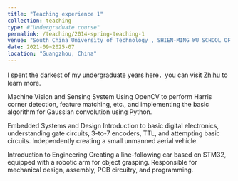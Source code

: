 ```yaml
---
title: "Teaching experience 1"
collection: teaching
type: #"Undergraduate course"
permalink: /teaching/2014-spring-teaching-1
venue: "South China University of Technology , SHIEN-MING WU SCHOOL OF INTELLIGENT ENGINEERING"
date: 2021-09~2025-07
location: "Guangzhou, China"
---
```


I spent the darkest of my undergraduate years here，you can visit [Zhihu](https://www.zhihu.com/question/398966816/answer/3241095265) to learn more.

Machine Vision and Sensing System
Using OpenCV to perform Harris corner detection, feature matching, etc., and implementing the basic algorithm for Gaussian convolution using Python.

Embedded Systems and Design
Introduction to basic digital electronics, understanding gate circuits, 3-to-7 encoders, TTL, and attempting basic circuits. Independently creating a small unmanned aerial vehicle.

Introduction to Engineering
Creating a line-following car based on STM32, equipped with a robotic arm for object grasping. Responsible for mechanical design, assembly, PCB circuitry, and programming.
